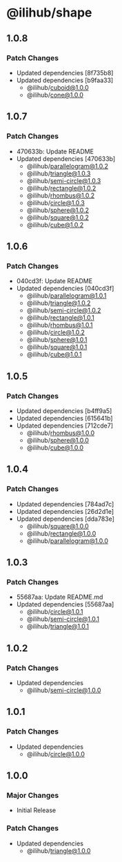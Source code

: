 # @ilihub/shape

## 1.0.8

### Patch Changes

- Updated dependencies [8f735b8]
- Updated dependencies [b9faa33]
  - @ilihub/cuboid@1.0.0
  - @ilihub/cone@1.0.0

## 1.0.7

### Patch Changes

- 470633b: Update README
- Updated dependencies [470633b]
  - @ilihub/parallelogram@1.0.2
  - @ilihub/triangle@1.0.3
  - @ilihub/semi-circle@1.0.3
  - @ilihub/rectangle@1.0.2
  - @ilihub/rhombus@1.0.2
  - @ilihub/circle@1.0.3
  - @ilihub/sphere@1.0.2
  - @ilihub/square@1.0.2
  - @ilihub/cube@1.0.2

## 1.0.6

### Patch Changes

- 040cd3f: Update README
- Updated dependencies [040cd3f]
  - @ilihub/parallelogram@1.0.1
  - @ilihub/triangle@1.0.2
  - @ilihub/semi-circle@1.0.2
  - @ilihub/rectangle@1.0.1
  - @ilihub/rhombus@1.0.1
  - @ilihub/circle@1.0.2
  - @ilihub/sphere@1.0.1
  - @ilihub/square@1.0.1
  - @ilihub/cube@1.0.1

## 1.0.5

### Patch Changes

- Updated dependencies [b4ff9a5]
- Updated dependencies [615641b]
- Updated dependencies [712cde7]
  - @ilihub/rhombus@1.0.0
  - @ilihub/sphere@1.0.0
  - @ilihub/cube@1.0.0

## 1.0.4

### Patch Changes

- Updated dependencies [784ad7c]
- Updated dependencies [26d2d1e]
- Updated dependencies [dda783e]
  - @ilihub/square@1.0.0
  - @ilihub/rectangle@1.0.0
  - @ilihub/parallelogram@1.0.0

## 1.0.3

### Patch Changes

- 55687aa: Update README.md
- Updated dependencies [55687aa]
  - @ilihub/circle@1.0.1
  - @ilihub/semi-circle@1.0.1
  - @ilihub/triangle@1.0.1

## 1.0.2

### Patch Changes

- Updated dependencies
  - @ilihub/semi-circle@1.0.0

## 1.0.1

### Patch Changes

- Updated dependencies
  - @ilihub/circle@1.0.0

## 1.0.0

### Major Changes

- Initial Release

### Patch Changes

- Updated dependencies
  - @ilihub/triangle@1.0.0
